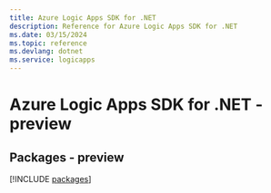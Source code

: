 ```yaml
---
title: Azure Logic Apps SDK for .NET
description: Reference for Azure Logic Apps SDK for .NET
ms.date: 03/15/2024
ms.topic: reference
ms.devlang: dotnet
ms.service: logicapps
---
```

# Azure Logic Apps SDK for .NET - preview
## Packages - preview
[!INCLUDE [packages](logic-apps-index.md)]